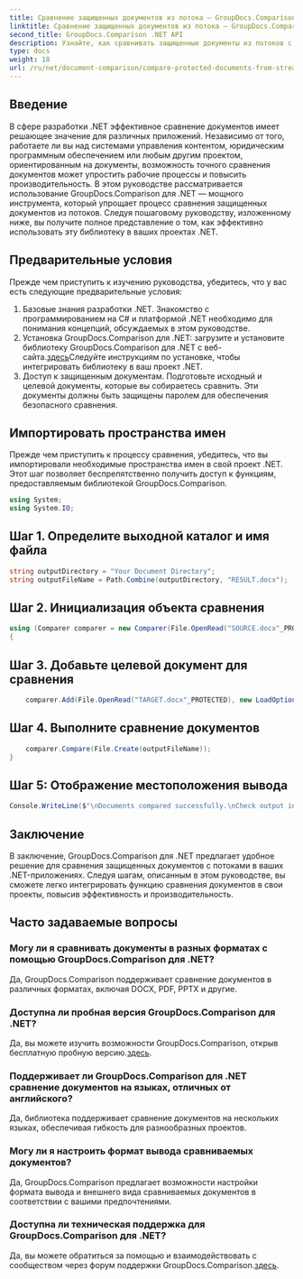 ```yaml
---
title: Сравнение защищенных документов из потока — GroupDocs.Comparison для .NET
linktitle: Сравнение защищенных документов из потока — GroupDocs.Comparison для .NET
second_title: GroupDocs.Comparison .NET API
description: Узнайте, как сравнивать защищенные документы из потоков с помощью GroupDocs.Comparison для .NET. Упростите процесс сравнения документов без особых усилий.
type: docs
weight: 18
url: /ru/net/document-comparison/compare-protected-documents-from-stream/
---
```

## Введение
В сфере разработки .NET эффективное сравнение документов имеет решающее значение для различных приложений. Независимо от того, работаете ли вы над системами управления контентом, юридическим программным обеспечением или любым другим проектом, ориентированным на документы, возможность точного сравнения документов может упростить рабочие процессы и повысить производительность. В этом руководстве рассматривается использование GroupDocs.Comparison для .NET — мощного инструмента, который упрощает процесс сравнения защищенных документов из потоков. Следуя пошаговому руководству, изложенному ниже, вы получите полное представление о том, как эффективно использовать эту библиотеку в ваших проектах .NET.
## Предварительные условия
Прежде чем приступить к изучению руководства, убедитесь, что у вас есть следующие предварительные условия:
1. Базовые знания разработки .NET. Знакомство с программированием на C# и платформой .NET необходимо для понимания концепций, обсуждаемых в этом руководстве.
2.  Установка GroupDocs.Comparison для .NET: загрузите и установите библиотеку GroupDocs.Comparison для .NET с веб-сайта.[здесь](https://releases.groupdocs.com/comparison/net/)Следуйте инструкциям по установке, чтобы интегрировать библиотеку в ваш проект .NET.
3. Доступ к защищенным документам. Подготовьте исходный и целевой документы, которые вы собираетесь сравнить. Эти документы должны быть защищены паролем для обеспечения безопасного сравнения.

## Импортировать пространства имен
Прежде чем приступить к процессу сравнения, убедитесь, что вы импортировали необходимые пространства имен в свой проект .NET. Этот шаг позволяет беспрепятственно получить доступ к функциям, предоставляемым библиотекой GroupDocs.Comparison.

```csharp
using System;
using System.IO;
```

## Шаг 1. Определите выходной каталог и имя файла
```csharp
string outputDirectory = "Your Document Directory";
string outputFileName = Path.Combine(outputDirectory, "RESULT.docx");
```
## Шаг 2. Инициализация объекта сравнения
```csharp
using (Comparer comparer = new Comparer(File.OpenRead("SOURCE.docx"_PROTECTED), new LoadOptions() { Password = "1234" }))
{
```
## Шаг 3. Добавьте целевой документ для сравнения
```csharp
    comparer.Add(File.OpenRead("TARGET.docx"_PROTECTED), new LoadOptions() { Password = "5678" });
```
## Шаг 4. Выполните сравнение документов
```csharp
    comparer.Compare(File.Create(outputFileName));
}
```
## Шаг 5: Отображение местоположения вывода
```csharp
Console.WriteLine($"\nDocuments compared successfully.\nCheck output in {Directory.GetCurrentDirectory()}.");
```

## Заключение
В заключение, GroupDocs.Comparison для .NET предлагает удобное решение для сравнения защищенных документов с потоками в ваших .NET-приложениях. Следуя шагам, описанным в этом руководстве, вы сможете легко интегрировать функцию сравнения документов в свои проекты, повысив эффективность и производительность.
## Часто задаваемые вопросы
### Могу ли я сравнивать документы в разных форматах с помощью GroupDocs.Comparison для .NET?
Да, GroupDocs.Comparison поддерживает сравнение документов в различных форматах, включая DOCX, PDF, PPTX и другие.
### Доступна ли пробная версия GroupDocs.Comparison для .NET?
 Да, вы можете изучить возможности GroupDocs.Comparison, открыв бесплатную пробную версию.[здесь](https://releases.groupdocs.com/).
### Поддерживает ли GroupDocs.Comparison для .NET сравнение документов на языках, отличных от английского?
Да, библиотека поддерживает сравнение документов на нескольких языках, обеспечивая гибкость для разнообразных проектов.
### Могу ли я настроить формат вывода сравниваемых документов?
Да, GroupDocs.Comparison предлагает возможности настройки формата вывода и внешнего вида сравниваемых документов в соответствии с вашими предпочтениями.
### Доступна ли техническая поддержка для GroupDocs.Comparison для .NET?
 Да, вы можете обратиться за помощью и взаимодействовать с сообществом через форум поддержки GroupDocs.Comparison.[здесь](https://forum.groupdocs.com/c/comparison/12).